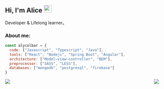 <h2> Hi, I'm Alice <img src="https://pngimage.net/wp-content/uploads/2018/05/emoji-nerd-png.png" width="25"></h2>

<p>Developer & Lifelong learner。</p>

### About me:
```javascript
const alycolbar = {
  code: ["Javascript", "Typescript", "Java"],
  tools: ["React", "Nodejs", "Spring Boot", "Angular"],
  architecture: ["Model–view–controller", "BEM"],
  preprocessor: ["SASS", "LESS"],
  databases: ["mongodb", "postgresql", "firebase"]
}
```
<a href="https://k-eke.tumblr.com/">
  <img align="center" src="https://64.media.tumblr.com/c6dffcd9298acd07916c33de61b0f2b7/8b34b8ad2acf9f76-76/s400x600/bdf8f7b6be921f460df0ca631cb35d1e9ce4b21c.gifv" />
</a>
<a href="https://github.com/alycolbar/github-readme-stats">
  <img align="right" src="https://github-readme-stats.vercel.app/api?username=alycolbar&show_icons=true&count_private=true&theme=default" />
</a>
